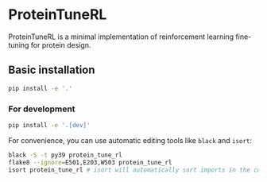 # ProteinTuneRL

ProteinTuneRL is a minimal implementation of reinforcement learning fine-tuning for protein design.

## Basic installation

```bash
pip install -e '.'
```

### For development

```bash
pip install -e '.[dev]'
```
For convenience, you can use automatic editing tools like `black` and `isort`:

```bash
black -S -t py39 protein_tune_rl
flake8 --ignore=E501,E203,W503 protein_tune_rl
isort protein_tune_rl # isort will automatically sort imports in the correct order
```
